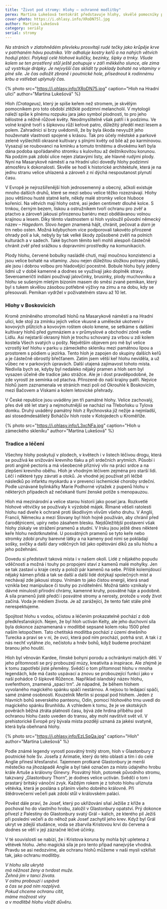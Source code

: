 ```yaml
---
title: "Život pod stromy: Hlohy – ochranné modlitby"
perex: Martina Lukešová tentokrát představuje hlohy, skvělé pomocníky pro období podzimní melancholie.
cover-photo: https://i.ohlasy.info/XRoDN75l.jpg
author: Martina Lukešová
category: seriály
serial: stromy
---
```


*Na stráních v zlatohnědém převleku prosvítají rudé tečky jako krůpěje krve v potrhaném hávu poutníka. Vítr odhaluje kostry keřů a na nahých větvích hodují ptáci. Polykají celé hlohové kuličky, bezinky, šípky a trnky. Všude kolem se ten prostřený stůl ještě pohupuje v záři měkkého slunce, ale zima už vystrkuje drápky. Je nejvyšší čas sklidit ty poklady bohaté na vitamíny v plné síle. Je čas odložit zbraně i poutnické hole, přisednout k rodinnému krbu a vstřebat uplynulý čas.*

{% photo src="https://i.ohlasy.info/XRoDN75.jpg" caption="Hloh na Hradní ulici" author="Martina Lukešová" %}

Hloh *(Cratageus)*, který je spíše keřem než stromem, je skvělým pomocníkem pro toto období ztěžklé podzimní melancholií. V mytologii náleží spíše k plnému rozpuku jara jako symbol plodnosti, to pro jeho bělostné a něžně růžové květy. Neodmyslitelně však patří i k podzimu. Ve volné krajině tvoří s šípkovou růží keřové patro, důležitý předěl mezi lesem a polem. Zahradníci si brzy uvědomili, že by byla škoda nevyužít jeho houževnaté vlastnosti spojené s krásou. Tak pro účely městské a parkové zeleně vyšlechtili okrasné kultivary s plnými květy od bílé až po karmínovou. Vysazují se roubovanci na kmínku a tomuto trnitému a divokému keři byla dána podoba spořádaného stromku s kulovitou až deštníkovitou korunou. Na podzim pak zdobí ulice nejen zlatavými listy, ale hlavně rudými plody. Nyní na Masarykově náměstí a na Hradní ulici dovedly hlohy podzimní atmosféru k dokonalosti. Skvěle se hodí k historické architektuře, která je na jednu stranu velice uhlazená a zároveň z ní dýchá nespoutanost plynutí času.

V Evropě je nejrozšířenější hloh jednosemenný a obecný, ačkoli existuje mnoho dalších druhů, které se mezi sebou velice těžko rozeznávají. Hlohy jsou většinou husté statné keře, někdy malé stromky velice hluboce kořenící. Na větvích mají hlohy ostré, asi jeden centimetr dlouhé kolce. S trnkou, černým bezem, lískou a ostružníkem tvoří ochranu pro zvěř a ptactvo a zároveň jakousi přirozenou bariéru mezi obdělávanou volnou krajinou a lesem. Díky těmto vlastnostem si hloh vysloužil původní německý název – *Hagedorn*. Slovo *hegen* znamená hájit, chránit, pečovat a *dorn* je trn nebo osten. Možná kdybychom více podporovali takovéto přirozené ohrady polí a luk, nebyly by tak velké škody způsobené zvěří na polních kulturách a v sadech. Také bychom těmito keři mohli alespoň částečně chránit zvěř před srážkou s dopravními prostředky na komunikacích.

Plody hlohu, červené bobulky nasládlé chuti, mají moučnou konzistenci a jsou velice bohaté na vitamíny. Jsou nejen důležitou složkou potravy ptáků, ale jsou i dobrou volbou pro hladovějící pocestné. Bobule hlohu byly jedeny lidmi už v době kamenné a dodnes se využívají jako doplněk stravy. Severoameričtí indiáni používají jalovčinky, brusinky, plody muchovníku a hlohu se sušeným mletým bizoním masem do směsi zvané pemikan, který byl s tukem skvělou zásobou potřebné výživy na zimu a na dobu, kdy se přesouvali. Pemikan vydržel v poživatelném stavu až 10 let.

### Hlohy v Boskovicích

Kromě zmíněného stromořadí hlohů na Masarykově náměstí a na Hradní ulici, kde stojí za zmínku jejich velice vkusné a umělecké ukotvení v kovových plůtcích a kovovým roštem okolo kmene, se setkáme s dalšími kultivary hlohů před gymnáziem a v průmyslové a obchodní zóně vedle Lidlu. Asi nejstarší okrasný hloh je trochu schovaný za vrbou u zdi kolem kostela Všech svatých u pošty. Největším objevem pro mě byl velice vzrostlý keř hlohu v parku u zámeckého skleníku mezi památnou lípou a prostorem s pódiem u jezírka. Tento hloh je zapojen do skupiny dalších keřů a je částečně obrostlý břečťanem. Zatím jsem větší keř hlohu neviděla, a už vůbec ne v parkových úpravách. Další utajená zajímavost tohoto místa. Nedivila bych se, kdyby byl nedaleko nějaký pramen a hloh sem byl vysazen účelně dle tradice jako strážce. Ale je i dost pravděpodobné, že zde vyrostl ze semínka od ptactva. Přirozeně do naší krajiny patří. Nejvíce hlohů jsem zaznamenala ve stráních mezi poli od Okrouhlé k Boskovicím, mezi Bačovem a Vískami a kolem letovické přehrady.

V České republice jsou uváděny jen tři památné hlohy. Velice zachovalý, přes dvě stě let starý a nejmohutnější se nachází na Třeboňsku u Tylova domku. Druhý uváděný památný hloh z Rychnovska již nežije a nejmladší, asi stosedmdesátiletý Boháčův hloh roste v Kotojedech u Kroměříže.

{% photo src="https://i.ohlasy.info/L3xcNFa.jpg" caption="Hloh u zámeckého skleníku" author="Martina Lukešová" %}

### Tradice a léčení

Všechny hlohy poskytují v plodech, v květech i v listech léčivou drogu, která se používá ke snižování krevního tlaku a při srdečních arytmiích. Působí i proti angině pectoris a má všeobecně příznivý vliv na práci srdce a na zlepšení krevního oběhu. Hloh je vhodným léčivem zejména pro starší lidi. Léčí i některé typy závratí a otoků. Je vhodné jej používat při léčbě následků po infarktu myokardu a v prevenci ischemické choroby srdeční. Podle uznávané bylinkářky Marie Podhorné výtažek z pupenů hlohu v některých případech až nečekaně tlumí ženské potíže s menopauzou.

Hloh má mezinárodní a velice starou historii jako posel jara. Rozkvetlé hlohové větvičky se používaly k výzdobě májek. Římané věšeli ratolesti hlohu nad dveře k ochraně proti škodlivým vlivům všeho druhu. V Anglii, Francii, Německu a mezi Slovany byl hloh hojně používán, aby chránil před čarodějnicemi, upíry nebo zásahem blesku. Nejdůležitější postavení však hlohy získaly ve strážení pramenů a studní. V Irsku jsou ještě dnes některé keře hlohu nedotknutelné. U posvátných pramenů se tyto keře nebo stromky zdobí pruhy barevné látky a na kameny pod nimi se pokládají sošky, svíčky a další dary vděčných lidí jako opětování díků za sílu hlohu a jeho požehnání.

Dovedu si představit taková místa i v našem okolí. Lidé z nějakého popudu vděčnosti a možná i touhy po propojení staví z kamenů malé mohylky. Jen se tak zastaví u kraje cesty a položí pár kamenů na sebe. Příště kolemjdoucí nějaký kámen přidá a tak se další a další lidé dotýkají společných míst a nechávají zde jakousi stopu. Vnímám to jako čistou energii, která snad vznikla bez manipulace či touhy po zviditelnění. Možná takto vznikaly v dávné minulosti přírodní chrámy, kamenné kruhy, posvátné háje a podobně. A síla pramenů jistě předčí i posvátné stromy a nerosty, protože u vody život začíná. Voda je médiem života. Je až zarážející, že tento fakt stále plně nerespektujeme.

Spojitost hlohu s vodou, očistou a léčením prokazatelně pochází z dob předkřesťanských. Nejen, že byl hloh uctíván Kelty, ale jeho duchovní síla byla dokonce zaznamenaná v modlitbě sepsané kolem roku 1500 před naším letopočtem. Tato chetitská modlitba pochází z území dnešního Turecka a praví se v ní, že ovci, která pod ním prochází, potrhá srst. A tak i z nás nechť vytáhne zlo, nečistotu a hněv bohů, když budeme procházet branou jeho houští.

Hloh byl věnován Kardee, římské bohyni porodu a ochránkyni malých dětí. V jeho přítomnosti se prý probouzejí múzy, kreativita a inspirace. Ale zřejmě je k tomu zapotřebí jisté přeměny. Svědčí o tom přítomnost hlohu v mnoha legendách, kde má často uspávací a znovu se probouzející funkci jako v naší pohádce O šípkové Růžence. Například islandský název hlohu, svefenthorn, znamená „spací trn“. Je nápadné, že během hlohem vyvolaného magického spánku spáči nestárnou. A nejsou to ledajací spáči, samé známé osobnosti. Kouzelník Merlin si pospal pod hlohem. Jeden z hlavních bohů severského panteonu, Odin, pomocí hlohového trnu uvedl do magického spánku Brunhildu. A vzhledem k tomu, že je ve skotských pověrách běžná ztráta platnosti času, bývá zde hrdina příběhu pod ochranou hlohu často uveden do transu, aby mohl navštívit svět víl. V prehistorické Evropě prý bývala místa později uznaná za jakési svatyně, která byla obehnaná hlohy.

{% photo src="https://i.ohlasy.info/EzLSqQa.jpg" caption="Hloh" author="Martina Lukešová" %}

Podle známé legendy vyrostl posvátný trnitý strom, hloh v Glastonbury z poutnické hole Sv. Josefa z Arimatie, který do této oblasti a tím i do celé Anglie přinesl křesťanství. Tajemnem protkané Glastonbury je menší městečko na jihozápadě Anglie a byl také označen za místo údajného hrobu krále Artuše a královny Ginevry. Posvátný hloh, potomek původního stromu, takzvaný „Glastonbury Thorn“, je dodnes velice uctíván. Svědčí o tom i prastarý britský vánoční zvyk. Každým rokem je z tohoto hlohu uříznuta větévka, která je poslána s přáním všeho dobrého královně. Při štědrovečerní večeři pak zdobí stůl v královském paláci.

Pověst dále praví, že Josef, který po ukřižování sňal Ježíše z kříže a pochoval ho do vlastního hrobu, založil v Glastonbury opatství. Prý dokonce přivezl z Palestiny do Glastonbury svatý Grál – kalich, ze kterého pil Ježíš při poslední večeři a do něhož pak Josef zachytil jeho krev. Když byl Grál ukryt ve zdejší studánce, voda se zbarvila Kristovou krví do červena a dodnes se věří v její zázračné léčivé účinky.

V té souvislosti se nabízí, že i Kristova koruna by mohla být upletena z větévek hlohu. Jeho magická síla je pro tento případ nanejvýše vhodná. Pravdu se asi nedozvíme, ale ochranu hlohů můžeme v naší mysli vzkřísit tak, jako ochranu modlitby.


*V hlohu síla ukrytá  
má něžnost ženy a tvrdost muže.  
Žehná jim v tanci života.  
V ostnu probouzí i uspává  
a čas se pod ním rozplývá.  
Pokud chceme ochranu cítit,  
máme možnost víry  
a v modlitbě hlohu vložit důvěru.*
